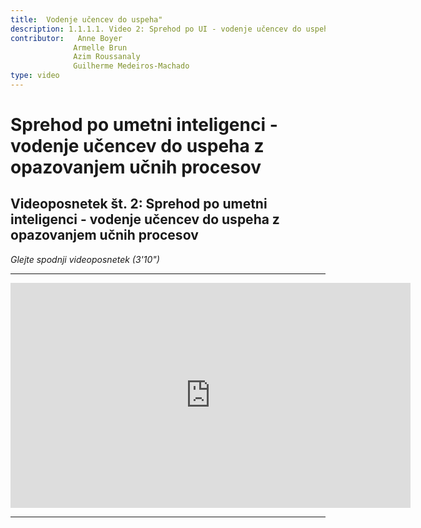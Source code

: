 ```yaml
---
title:  Vodenje učencev do uspeha"
description: 1.1.1.1. Video 2: Sprehod po UI - vodenje učencev do uspeha z opazovanjem učnih procesov
contributor:   Anne Boyer
              Armelle Brun
              Azim Roussanaly
              Guilherme Medeiros-Machado
type: video
---
```

# Sprehod po umetni inteligenci - vodenje učencev do uspeha z opazovanjem učnih procesov
## Videoposnetek št. 2: Sprehod po umetni inteligenci - vodenje učencev do uspeha z opazovanjem učnih procesov
*Glejte spodnji videoposnetek (3'10")*

----------
<center><iframe width="640" height="360" src="https://www.youtube.com/embed/ESx1tF64iZk?rel=0&showinfo=0&cc_load_policy=1&hl=fr&modestbranding=1" frameborder="0" allowfullscreen></iframe></center>

-----------
